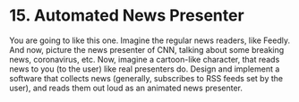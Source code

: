 # 15. Automated News Presenter

You are going to like this one. Imagine the regular news readers, like Feedly. And now, picture the news presenter of CNN, talking about some breaking news, coronavirus, etc. Now, imagine a cartoon-like character, that reads news to you (to the user) like real presenters do.
Design and implement a software that collects news (generally, subscribes to RSS feeds set by the user), and reads them out loud as an animated news presenter.

